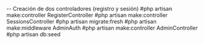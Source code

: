 
-- Creación de dos controladores (registro y sesión)
#php artisan make:controller RegisterController
#php artisan make:controller SessionsController
#php artisan migrate:fresh
#php artisan make:middleware AdminAuth
#php artisan make:controller AdminController
#php artisan db:seed
